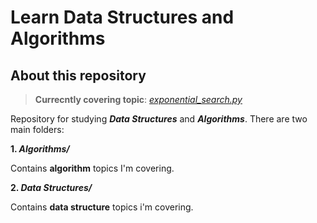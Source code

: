 # Learn Data Structures and Algorithms

## About this repository

> **Currecntly covering topic**: *[exponential_search.py](https://github.com/harvestzhann/Learn-DataStructures-and-Algorithms/blob/main/Algorithms/Searchings/exponential_search.py)*

Repository for studying ***Data Structures*** and ***Algorithms***. There are two main folders:

**1. _Algorithms/_**

Contains **algorithm** topics I'm covering.

**2. _Data Structures/_**

Contains **data structure** topics i'm covering.
